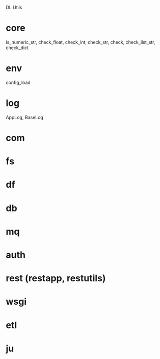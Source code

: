 DL Utils

# core
is_numeric_str, check_float, check_int, check_str, check, check_list_str, check_dict

# env
config_load

# log
AppLog, BaseLog

# com

# fs

# df

# db

# mq

# auth

# rest (restapp, restutils)

# wsgi

# etl

# ju
